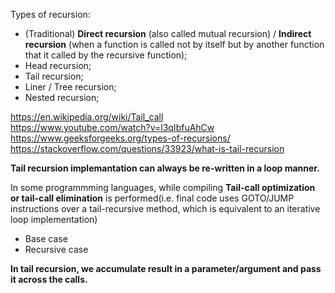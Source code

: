 Types of recursion:

- (Traditional) __Direct recursion__ (also called mutual recursion) / __Indirect recursion__ (when a function is called not by itself but by another function that it called by the recursive function);
- Head recursion;
- Tail recursion;
- Liner / Tree recursion;
- Nested recursion;

https://en.wikipedia.org/wiki/Tail_call \
https://www.youtube.com/watch?v=l3qIbfuAhCw \
https://www.geeksforgeeks.org/types-of-recursions/ \
https://stackoverflow.com/questions/33923/what-is-tail-recursion

__Tail recursion implemantation can always be re-written in a loop manner.__

In some programmming languages, while compiling __Tail-call optimization or tail-call elimination__ is performed(i.e. final code uses GOTO/JUMP instructions over a tail-recursive method, which is equivalent to an iterative loop implementation)

- Base case
- Recursive case
  
__In tail recursion, we accumulate result in a parameter/argument and pass it across the calls.__
